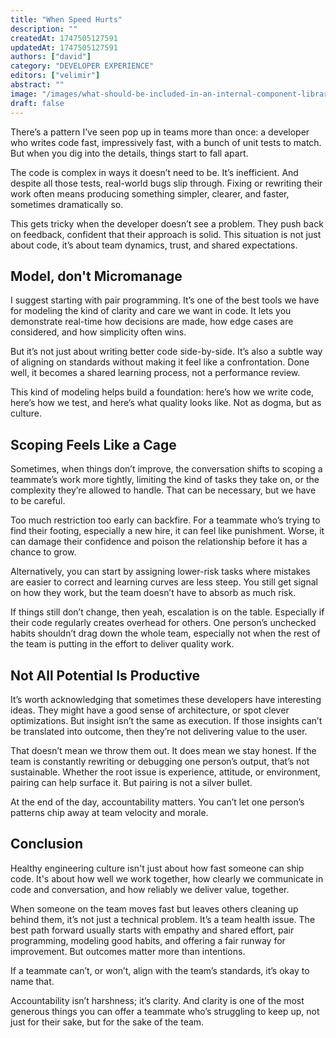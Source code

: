 ```yaml
---
title: "When Speed Hurts"
description: ""
createdAt: 1747505127591
updatedAt: 1747505127591
authors: ["david"]
category: "DEVELOPER EXPERIENCE"
editors: ["velimir"]
abstract: ""
image: "/images/what-should-be-included-in-an-internal-component-library.jpg"
draft: false
---
```


There’s a pattern I’ve seen pop up in teams more than once: a developer who writes code fast, impressively fast, with a bunch of unit tests to match. But when you dig into the details, things start to fall apart.

The code is complex in ways it doesn’t need to be. It’s inefficient. And despite all those tests, real-world bugs slip through. Fixing or rewriting their work often means producing something simpler, clearer, and faster, sometimes dramatically so.

This gets tricky when the developer doesn’t see a problem. They push back on feedback, confident that their approach is solid. This situation is not just about code, it’s about team dynamics, trust, and shared expectations.

## Model, don't Micromanage

I suggest starting with pair programming. It’s one of the best tools we have for modeling the kind of clarity and care we want in code. It lets you demonstrate real-time how decisions are made, how edge cases are considered, and how simplicity often wins.

But it’s not just about writing better code side-by-side. It’s also a subtle way of aligning on standards without making it feel like a confrontation. Done well, it becomes a shared learning process, not a performance review.

This kind of modeling helps build a foundation: here’s how we write code, here’s how we test, and here’s what quality looks like. Not as dogma, but as culture.

## Scoping Feels Like a Cage

Sometimes, when things don’t improve, the conversation shifts to scoping a teammate’s work more tightly, limiting the kind of tasks they take on, or the complexity they’re allowed to handle. That can be necessary, but we have to be careful.

Too much restriction too early can backfire. For a teammate who’s trying to find their footing, especially a new hire, it can feel like punishment. Worse, it can damage their confidence and poison the relationship before it has a chance to grow.

Alternatively, you can start by assigning lower-risk tasks where mistakes are easier to correct and learning curves are less steep. You still get signal on how they work, but the team doesn’t have to absorb as much risk.

If things still don’t change, then yeah, escalation is on the table. Especially if their code regularly creates overhead for others. One person’s unchecked habits shouldn’t drag down the whole team, especially not when the rest of the team is putting in the effort to deliver quality work.

## Not All Potential Is Productive

It’s worth acknowledging that sometimes these developers have interesting ideas. They might have a good sense of architecture, or spot clever optimizations. But insight isn’t the same as execution. If those insights can’t be translated into outcome, then they’re not delivering value to the user.

That doesn’t mean we throw them out. It does mean we stay honest. If the team is constantly rewriting or debugging one person’s output, that’s not sustainable. Whether the root issue is experience, attitude, or environment, pairing can help surface it. But pairing is not a silver bullet.

At the end of the day, accountability matters. You can’t let one person’s patterns chip away at team velocity and morale.

## Conclusion

Healthy engineering culture isn't just about how fast someone can ship code. It's about how well we work together, how clearly we communicate in code and conversation, and how reliably we deliver value, together.

When someone on the team moves fast but leaves others cleaning up behind them, it’s not just a technical problem. It’s a team health issue. The best path forward usually starts with empathy and shared effort, pair programming, modeling good habits, and offering a fair runway for improvement. But outcomes matter more than intentions.

If a teammate can’t, or won’t, align with the team’s standards, it’s okay to name that. 

Accountability isn’t harshness; it’s clarity. And clarity is one of the most generous things you can offer a teammate who’s struggling to keep up, not just for their sake, but for the sake of the team.
